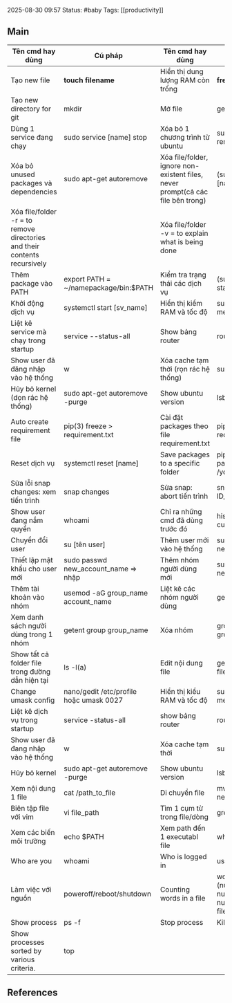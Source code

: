 2025-08-30 09:57
Status: #baby
Tags: [[productivity]]
## Main

| Tên cmd hay dùng                                                          | Cú pháp                                 | Tên cmd hay dùng                                                                | Cú pháp                                                          |
| ------------------------------------------------------------------------- | --------------------------------------- | ------------------------------------------------------------------------------- | ---------------------------------------------------------------- |
| Tạo new file                                                              | **touch filename**                      | Hiển thị dung lượng RAM còn trống                                               | **free -m**                                                      |
| Tạo new directory for git                                                 | mkdir                                   | Mở file                                                                         | gedit filename                                                   |
| Dùng 1 service đang chạy                                                  | sudo service [name] stop                | Xóa bỏ 1 chương trình từ ubuntu                                                 | sudo apt-get/apt remove [name]                                   |
| Xóa bỏ unused packages và dependencies                                    | sudo apt-get autoremove                 | Xóa file/folder, ignore non-existent files, never prompt(cả các file bên trong) | (sudo) rm -rf [name]                                             |
| Xóa file/folder -r = to remove directories and their contents recursively |                                         | Xóa file/folder -v = to explain what is being done                              |                                                                  |
| Thêm package vào PATH                                                     | export PATH = ~/namepackage/bin:$PATH   | Kiểm tra trạng thái các dịch vụ                                                 | (sudo) systemctl status [sv_name]                                |
| Khởi động dịch vụ                                                         | systemctl start [sv_name]               | Hiển thị kiểm RAM và tốc độ                                                     | sudo lshw -c memory                                              |
| Liệt kê service mà chạy trong startup                                     | service --status-all                    | Show bảng router                                                                | route -n                                                         |
| Show user đã đăng nhập vào hệ thống                                       | w                                       | Xóa cache tạm thời (rọn rác hệ thống)                                           | sudo apt-get clean                                               |
| Hủy bỏ kernel (dọn rác hệ thống)                                          | sudo apt-get autoremove -purge          | Show ubuntu version                                                             | lsb_release -a                                                   |
| Auto create requirement file                                              | pip(3) freeze > requirement.txt         | Cài đặt packages theo file requirement.txt                                      | pip(3) install -re requirements.txt                              |
| Reset dịch vụ                                                             | systemctl reset [name]                  | Save packages to a specific folder                                              | pip(3) install package_name -t /your_directory                   |
| Sửa lỗi snap changes: xem tiến trình                                      | snap changes                            | Sửa snap: abort tiến trình                                                      | snap abort ID_doing_process                                      |
| Show user đang nắm quyền                                                  | whoami                                  | Chỉ ra những cmd đã dùng trước đó                                               | history  tail: 10 cmd cuối <br>                                  |
| Chuyển đổi user                                                           | su [tên user]                           | Thêm user mới vào hệ thống                                                      | sudo useradd new_account_name                                    |
| Thiết lập mật khẩu cho user mới                                           | sudo passwd new_account_name => nhập    | Thêm nhóm người dùng mới                                                        | sudo groupadd new_group_name                                     |
| Thêm tài khoản vào nhóm                                                   | usemod -aG group_name account_name      | Liệt kê các nhóm người dùng                                                     | getent group                                                     |
| Xem danh sách người dùng trong 1 nhóm                                     | getent group group_name                 | Xóa nhóm                                                                        | groupdel groupname                                               |
| Show tất cả folder file trong đường dẫn hiện tại                          | ls -l(a)                                | Edit nội dung file                                                              | getdit/nane file_name                                            |
| Change umask config                                                       | nano/gedit /etc/profile hoặc umask 0027 | Hiển thị kiểu RAM và tốc độ                                                     | sudo lshw -c memory                                              |
| Liệt kê dịch vụ trong startup                                             | service -status-all                     | show bảng router                                                                | route -n                                                         |
| Show user đã đang nhập vào hệ thống                                       | w                                       | Xóa cache tạm thời                                                              | sudo apt-get clean                                               |
| Hủy bỏ kernel                                                             | sudo apt-get autoremove -purge          | Show ubuntu version                                                             | lsb_release -a                                                   |
| Xem nội dung 1 file                                                       | cat /path_to_file                       | Di chuyển file                                                                  | mv old_path new_path                                             |
| Biên tập file với vim                                                     | vi file_path                            | Tìm 1 cụm từ trong file/dòng                                                    | grep                                                             |
| Xem các biến môi trường                                                   | echo $PATH                              | Xem path đến 1 executabl file                                                   | which ten_file                                                   |
| Who are you                                                               | whoami                                  | Who is logged in                                                                | users/who/w                                                      |
| Làm việc với nguồn                                                        | poweroff/reboot/shutdown                | Counting words in a file                                                        | wc file_name (num_of_line, num_of_word, num_of_bytes, file_name) |
| Show process                                                              | ps -f                                   | Stop process                                                                    | Kill (-9) PID                                                    |
| Show  processes sorted by various criteria.                               | top                                     |                                                                                 |                                                                  |

## References
